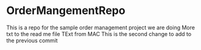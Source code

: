 # OrderMangementRepo
This is a repo for the sample order management project we are doing
More txt to the read me file
TExt from MAC
This is the second change
to add to the previous commit
